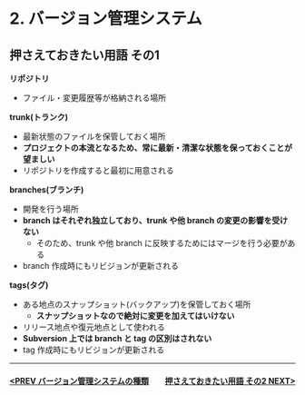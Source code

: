 # 2. バージョン管理システム

## 押さえておきたい用語 その1

**リポジトリ**
- ファイル・変更履歴等が格納される場所

**trunk(トランク)**
- 最新状態のファイルを保管しておく場所
- **プロジェクトの本流となるため、常に最新・清潔な状態を保っておくことが望ましい**
- リポジトリを作成すると最初に用意される

**branches(ブランチ)**
- 開発を行う場所
- **branch はそれぞれ独立しており、trunk や他 branch の変更の影響を受けない**
    - そのため、trunk や他 branch に反映するためにはマージを行う必要がある
- branch 作成時にもリビジョンが更新される

**tags(タグ)**
- ある地点のスナップショット(バックアップ)を保管しておく場所
    - **スナップショットなので絶対に変更を加えてはいけない**
- リリース地点や復元地点として使われる
- **Subversion 上では branch と tag の区別はされない**
- tag 作成時にもリビジョンが更新される

---
#### <div style="text-align:left; float:right;">[押さえておきたい用語 その2 NEXT>](./page5.md)</div>[<PREV バージョン管理システムの種類](./page3.md)